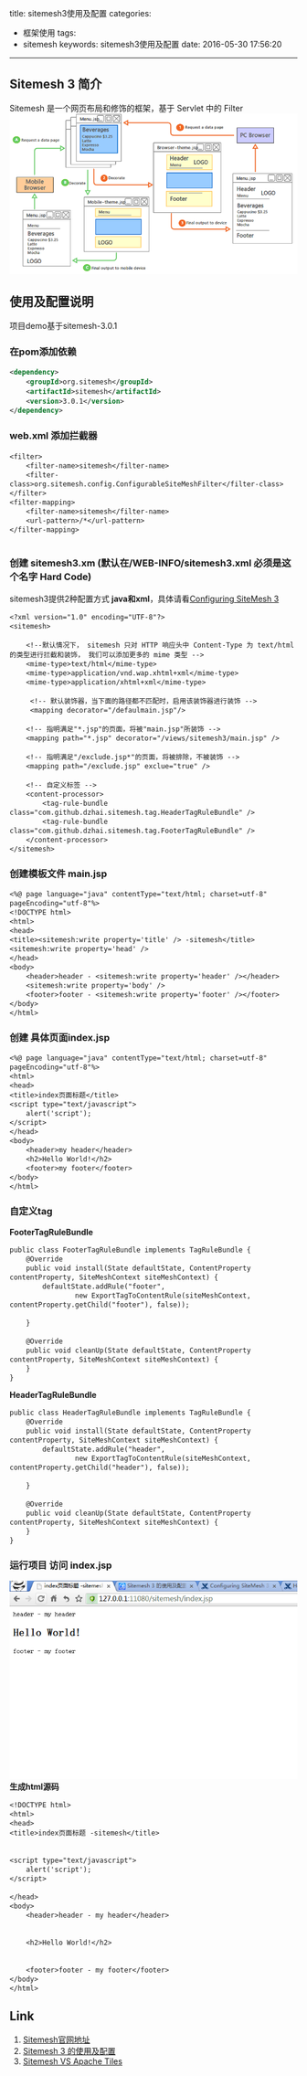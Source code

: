 title: sitemesh3使用及配置
categories:
  - 框架使用
tags:
  - sitemesh
keywords: sitemesh3使用及配置
date: 2016-05-30 17:56:20
---
## Sitemesh 3 简介
Sitemesh 是一个网页布局和修饰的框架，基于 Servlet 中的 Filter
![sitemesh](/resource/images/20160530/sitemesh.png)

<!--more-->

## 使用及配置说明
项目demo基于sitemesh-3.0.1

### 在pom添加依赖

``` xml
<dependency>
	<groupId>org.sitemesh</groupId>
	<artifactId>sitemesh</artifactId>
	<version>3.0.1</version>
</dependency>
```

### web.xml 添加拦截器

```
<filter>
	<filter-name>sitemesh</filter-name>
	<filter-class>org.sitemesh.config.ConfigurableSiteMeshFilter</filter-class>
</filter>
<filter-mapping>
	<filter-name>sitemesh</filter-name>
	<url-pattern>/*</url-pattern>
</filter-mapping>
	
```

### 创建 sitemesh3.xm (默认在/WEB-INFO/sitemesh3.xml 必须是这个名字 Hard Code)
sitemesh3提供2种配置方式 **java和xml**，具体请看[Configuring SiteMesh 3](http://wiki.sitemesh.org/wiki/display/sitemesh3/Configuring+SiteMesh+3)

```
<?xml version="1.0" encoding="UTF-8"?>
<sitemesh>

	<!--默认情况下， sitemesh 只对 HTTP 响应头中 Content-Type 为 text/html 的类型进行拦截和装饰， 我们可以添加更多的 mime 类型 -->
	<mime-type>text/html</mime-type>
	<mime-type>application/vnd.wap.xhtml+xml</mime-type>
	<mime-type>application/xhtml+xml</mime-type>

	 <!-- 默认装饰器，当下面的路径都不匹配时，启用该装饰器进行装饰 -->
	 <mapping decorator="/defaulmain.jsp"/>
	  
	<!-- 指明满足"*.jsp"的页面，将被"main.jsp"所装饰 -->
	<mapping path="*.jsp" decorator="/views/sitemesh3/main.jsp" />

	<!-- 指明满足"/exclude.jsp*"的页面，将被排除，不被装饰 -->
	<mapping path="/exclude.jsp" exclue="true" />

	<!-- 自定义标签 -->
	<content-processor>
		<tag-rule-bundle class="com.github.dzhai.sitemesh.tag.HeaderTagRuleBundle" />
		<tag-rule-bundle class="com.github.dzhai.sitemesh.tag.FooterTagRuleBundle" />
	</content-processor>
</sitemesh>
```

### 创建模板文件 main.jsp

```
<%@ page language="java" contentType="text/html; charset=utf-8" pageEncoding="utf-8"%>
<!DOCTYPE html>
<html>
<head>
<title><sitemesh:write property='title' /> -sitemesh</title>
<sitemesh:write property='head' />
</head>
<body>
	<header>header - <sitemesh:write property='header' /></header>
	<sitemesh:write property='body' />
	<footer>footer - <sitemesh:write property='footer' /></footer>
</body>
</html>

```

### 创建 具体页面index.jsp
```
<%@ page language="java" contentType="text/html; charset=utf-8" pageEncoding="utf-8"%>
<html>
<head>
<title>index页面标题</title>
<script type="text/javascript">
	alert('script');
</script>
</head>
<body>
	<header>my header</header>
	<h2>Hello World!</h2>
	<footer>my footer</footer>
</body>
</html>
```

### 自定义tag

**FooterTagRuleBundle**
```
public class FooterTagRuleBundle implements TagRuleBundle {
	@Override
	public void install(State defaultState, ContentProperty contentProperty, SiteMeshContext siteMeshContext) {
		defaultState.addRule("footer",
				new ExportTagToContentRule(siteMeshContext, contentProperty.getChild("footer"), false));

	}

	@Override
	public void cleanUp(State defaultState, ContentProperty contentProperty, SiteMeshContext siteMeshContext) {
	}
}
```

**HeaderTagRuleBundle**
```
public class HeaderTagRuleBundle implements TagRuleBundle {
	@Override
	public void install(State defaultState, ContentProperty contentProperty, SiteMeshContext siteMeshContext) {
		defaultState.addRule("header",
				new ExportTagToContentRule(siteMeshContext, contentProperty.getChild("header"), false));

	}

	@Override
	public void cleanUp(State defaultState, ContentProperty contentProperty, SiteMeshContext siteMeshContext) {
	}
}
```

### 运行项目 访问 index.jsp

![sitemesh](/resource/images/20160530/sitemesh01.png)
**生成html源码**
```
<!DOCTYPE html>
<html>
<head>
<title>index页面标题 -sitemesh</title>


<script type="text/javascript">
	alert('script');
</script>

</head>
<body>
	<header>header - my header</header>
	
	
	<h2>Hello World!</h2>
	

	<footer>footer - my footer</footer>
</body>
</html>
```

## Link
1. [Sitemesh官网地址](http://wiki.sitemesh.org/wiki/display/sitemesh3/SiteMesh+3+Overview)
2. [Sitemesh 3 的使用及配置](http://www.cnblogs.com/luotaoyeah/p/3776879.html)
3. [Sitemesh VS Apache Tiles](http://blog.csdn.net/tbwood/article/details/40983143)



